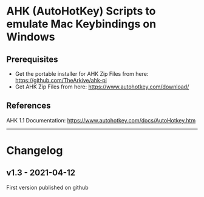 # AHK (AutoHotKey) Scripts to emulate Mac Keybindings on Windows

## Prerequisites

- Get the portable installer for AHK Zip Files from here:
  <https://github.com/TheArkive/ahk-pi>
- Get AHK Zip Files from here:
  <https://www.autohotkey.com/download/>

## References

AHK 1.1 Documentation:
<https://www.autohotkey.com/docs/AutoHotkey.htm>

---

# Changelog 

## v1.3 - 2021-04-12 

First version published on github